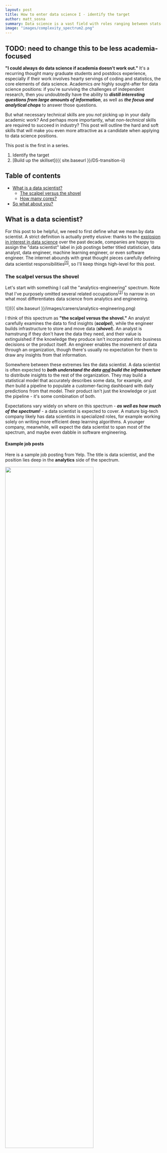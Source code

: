 ```yaml
---
layout: post
title: How to enter data science I - identify the target
author: matt_sosna
summary: Data science is a vast field with roles ranging between stats-heavy and engineering-heavy, with a vast range of data sizes and complexity. This post will help identify what sort of role you'd really want.
image: "images/complexity_spectrum2.png"
---
```


## TODO: need to change this to be less academia-focused
**"I could always do data science if academia doesn't work out."** It's a recurring thought many graduate students and postdocs experience, especially if their work involves hearty servings of coding and statistics, the core elements of data science. Academics *are* highly sought-after for data science positions: if you're surviving the challenges of independent research, then you undoubtedly have the ability to _**distill interesting questions from large amounts of information**_, as well as _**the focus and analytical chops**_ to answer those questions.

But what necessary technical skills are you *not* picking up in your daily academic work? And perhaps more importantly, what *non-technical* skills are required to succeed in industry? This post will outline the hard and soft skills that will make you even more attractive as a candidate when applying to data science positions.

This post is the first in a series.
1. Identify the target
2. [Build up the skillset]({{ site.baseurl }}/DS-transition-ii)


## Table of contents
* [What is a data scientist?](#what-is-a-data-scientist)
  - [The scalpel versus the shovel](#the-scalpel-versus-the-shovel)
  - [How many cores?](#how-many-cores)
* [So what about you?](#so-what-about-you)

## What is a data scientist?
For this post to be helpful, we need to first define what we mean by data scientist. A strict definition is actually pretty elusive: thanks to the [explosion in interest in data science](https://insidebigdata.com/2018/08/19/infographic-data-scientist-shortage/) over the past decade, companies are happy to assign the "data scientist" label in job postings better titled statistician, data analyst, data engineer, machine learning engineer, or even software engineer. The internet abounds with great thought pieces carefully defining data scientist responsibilities<sup>[[1]](#footnotes)</sup>, so I'll keep things high-level for this post.

### The scalpel versus the shovel
Let's start with something I call the "analytics-engineering" spectrum. Note that I've purposely omitted several related occupations<sup>[[2]](#footnotes)</sup> to narrow in on what most differentiates data science from analytics and engineering.

![]({{ site.baseurl }}/images/careers/analytics-engineering.png)

I think of this spectrum as **"the scalpel versus the shovel."** An analyst carefully examines the data to find insights (**_scalpel_**), while the engineer builds infrastructure to store and move data (**_shovel_**). An analyst is hamstrung if they don't have the data they need, and their value is extinguished if the knowledge they produce isn't incorporated into business decisions or the product itself. An engineer enables the movement of data through an organization, though there's usually no expectation for them to draw any insights from that information.

Somewhere between these extremes lies the data scientist. A data scientist is often expected to _**both understand the data <u>and</u> build the infrastructure**_ to distribute insights to the rest of the organization. They may build a statistical model that accurately describes some data, for example, *and then* build a pipeline to populate a customer-facing dashboard with daily predictions from that model. Their product isn't just the knowledge or just the pipeline - it's some combination of both.

Expectations vary widely on where on this spectrum - _**as well as how much of the spectrum!**_ - a data scientist is expected to cover. A mature big-tech company likely has data scientists in specialized roles, for example working solely on writing more efficient deep learning algorithms. A younger company, meanwhile, will expect the data scientist to span most of the spectrum, and maybe even dabble in software engineering.


#### Example job posts
Here is a sample job posting from Yelp. The title is data scientist, and the position lies deep in the **analytics** side of the spectrum.

<img src="{{ site.baseurl }}/images/careers/ds_job1.png" align="center" height="75%" width="75%">

And here is a sample job posting from Tesla. Again the title is data scientist, but this time the position is heavy on the engineering.

<img src="{{ site.baseurl }}/images/careers/ds_job2.png" align="center" height="75%" width="75%">


### How many cores?
Another spectrum we need to briefly mention is the _**amount**_ and _**complexity**_ of data being processed, which determines the methods needed to derive insights. Any analysis in the heatmap below can fall under the umbrella of "data science," though the sophistication of coding ability needed varies from *almost none*, to years of experience with memory management, distributed computing, and linear algebra. Below, **warmer colors indicate greater computational complexity.**

<img src="{{ site.baseurl }}/images/careers/complexity_spectrum.png" height="55%" width="55%" align="left">

As you increase the **size of the dataset (x-axis)**, matrix operations like inverses and transposes in frequentist statistics become computationally heavy compared to the iterative methods of machine learning. Large datasets are also where we need to start thinking about [dividing our task among parallel computer cores](https://www.omnisci.com/technical-glossary/parallel-computing), renting [powerful servers in the cloud](https://en.wikipedia.org/wiki/Cloud_computing), and utilizing parts of the computer [normally reserved for rendering graphics](https://www.boston.co.uk/info/nvidia-kepler/what-is-gpu-computing.aspx). (Hopefully there are data engineers around to help!)

Similarly, as you increase the **complexity of the data (y-axis)**, you quickly increase the number of iterations an algorithm needs, or the number of calculations per iteration. This is where techniques like [deep learning](https://machinelearningmastery.com/what-is-deep-learning/) or [reinforcement learning](https://deepsense.ai/what-is-reinforcement-learning-the-complete-guide/) become necessary: to identify an animal in an image, a neural network has layers upon layers of functions that first identify lines, then layers that take that output and identify circles, then layers for faces, until many calculations later it matches the cat with examples in the data it was trained on. One image down, onto the next!

The red zone may seem appealing because bigger and more complex is always better, right? Well, there are definite drawbacks: for very large datasets, it's easy to find [spurious correlations](https://www.ncbi.nlm.nih.gov/pmc/articles/PMC4236847/), and ignoring fundamental stats principles still makes you reach [incorrect conclusions](https://www.kdnuggets.com/2016/07/big-data-trouble-forgot-applied-statistics.html). Meanwhile, for sophisticated methods like deep learning, explaining *how the model came to its conclusion* is [surprisingly difficult](https://hub.packtpub.com/improve-interpretability-machine-learning-systems/) and can lead to lack of faith in the conclusions.

Ultimately, though, you're likely to only use any of these red-zone methods in companies with access to boatloads of data. If there's no need for something complex, you'll likely find yourself forgoing the deep learning packages and instead cranking out linear and logistic regressions.

## So what about you?
The point of the last two sections is to show the vast range in:
1. Expectations on what level of **analytics and engineering** a data scientist will bring to the table
2. The **complexity and size** of datasets that can be addressed with data science methods

Much like how the term "engineer" encompasses such a wide range of occupations the term is almost meaningless without being more specific, "data scientist" is a catch-all phrase for a wide range of work. To figure out where on the data science spectrum you'd like to be, I'd ask yourself a few questions:

1. **How much do I care about statistical nuances like random effects and blocking?**
 - *Not at all, give me the determinism of code* --> + engineering
 - *I care a lot, and p.s. p-values are misleading!* --> + analytics <br><br>
2. **How much do I care about optimizing code to make it more efficient?**
 - *This function is 150 lines long - let's modularize that* --> + engineering
 - *Getting the stats right is more important than writing perfect code* --> + analytics <br><br>
3. **How much do I want to build a pipeline once the analysis is complete?**
 - *Actually, I care more about the pipeline than the analysis* --> + engineering
 - *I'd rather focus on making sure any conclusion I produce is accurate* --> + analytics <br><br>

**I lean towards analytics!**<br>
If you found yourself identifying more with the analytics answers, I'd focus on building **strong R and data visualization**, **good Excel**, and **decent SQL**. A major bonus would be dashboarding skills like [Shiny](https://shiny.rstudio.com/), [Tableau](https://www.tableau.com/), or [D3.js](https://d3js.org/). A crucial part of your job will be **communicating insights to stakeholders**, so you need to have expert-level skills in explaining your analyses and their conclusions. Your best bet for employers will be mature companies with established data pipelines and who have identified the need for dedicated analysts helping inform business decisions. As a next step, I'd highly recommend Cassie Kozyrkov's *Harvard Business Review* article ["What Great Data Analysts Do - And Why Every Organization Needs Them."](https://hbr.org/2018/12/what-great-data-analysts-do-and-why-every-organization-needs-them)

**I lean towards engineering!**<br>
If you found yourself identifying more with the engineering answers, I'd focus on building **strong Python and SQL.** If you want to work on huge datasets, consider adding in **Scala or Java**. If you want to be well-integrated with the software engineers in whatever team you join, be sure to add **JavaScript**. Your code will be your product, so you'll want to read up on [coding best practices](https://www.aversan.com/coding-standards-and-best-practices-2/) and maybe even a textbook or two. Being able to write efficient code in an array of languages will let you tackle a wide range of challenges - ideal for data and software engineering.

**I want it all!**
If you don't fall neatly in the pure analytics vs. pure engineering bucket, that's great! There are plenty of jobs out there with the right level of computational complexity and analytics vs. engineering you're looking for. No matter where on the spectrum you fall, though, I'd focus on leveling up your **Python and SQL**, as well as being able to identify relevant questions for whatever business you pursue. The data scientist that has the business sense to identify the right question to pursue, the analytical strength to find answers to those analyses, and the self-sufficiency to deploy the results of those analyses is considered a [tremendously valuable unicorn](https://hbr.org/2018/11/the-kinds-of-data-scientist).

## Coming up



## Footnotes
1. [[What is a data scientist?]](#what-is-a-data-scientist) Here are a few pieces that I think are particularly insightful.
  - Andrew Zola, *Springboard*: ["Machine Learning Engineer vs. Data Scientist"](https://www.springboard.com/blog/machine-learning-engineer-vs-data-scientist/)
  - Yael Gerten, *Harvard Business Review*: ["The Kinds of Data Scientist"](https://hbr.org/2018/11/the-kinds-of-data-scientist)
  - Cassie Kozyrkov, *Hackernoon*: ["Why businesses fail at machine learning"](https://hackernoon.com/why-businesses-fail-at-machine-learning-fbff41c4d5db) <br><br>

2. [[The scalpel versus the shovel]](#the-scalpel-versus-the-shovel) Machine learning engineers, computational social scientists, statisticians, deep learning researchers, business intelligence analysts... there's [a lot more](https://www.northeastern.edu/graduate/blog/data-science-careers-shaping-our-future/) we could add here, but our spectrum would start becoming two- or three-dimensional. For an alternate take, here are some interesting visuals I spliced together from a piece by [efinancialcareers](https://news.efinancialcareers.com/uk-en/3001517/data-science-careers-finance): <br>
  ![]({{ site.baseurl }}/images/careers/efinance_figure.png)
